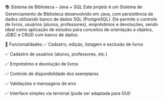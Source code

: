 📚 Sistema de Biblioteca – Java + SQL
Este projeto é um Sistema de Gerenciamento de Biblioteca desenvolvido em Java, com persistência de dados utilizando banco de dados SQL (PostgreSQL). Ele permite o controle de livros, usuários (alunos, professores), empréstimos e devoluções, sendo ideal como aplicação de estudos para conceitos de orientação a objetos, JDBC e CRUD com banco de dados.

🧩 Funcionalidades
✅ Cadastro, edição, listagem e exclusão de livros

✅ Cadastro de usuários (alunos, professores, etc.)

✅ Empréstimo e devolução de livros

✅ Controle de disponibilidade dos exemplares

✅ Validações e mensagens de erro

✅ Interface simples via terminal (pode ser adaptada para GUI)
